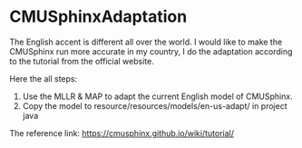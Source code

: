 # CMUSphinxAdaptation

The English accent is different all over the world. I would like to make the CMUSphinx run more accurate in my country, I do the adaptation according to the tutorial from the official website.

Here the all steps:
1. Use the MLLR & MAP to adapt the current English model of CMUSphinx.
2. Copy the model to resource/resources/models/en-us-adapt/ in project java

The reference link: https://cmusphinx.github.io/wiki/tutorial/
